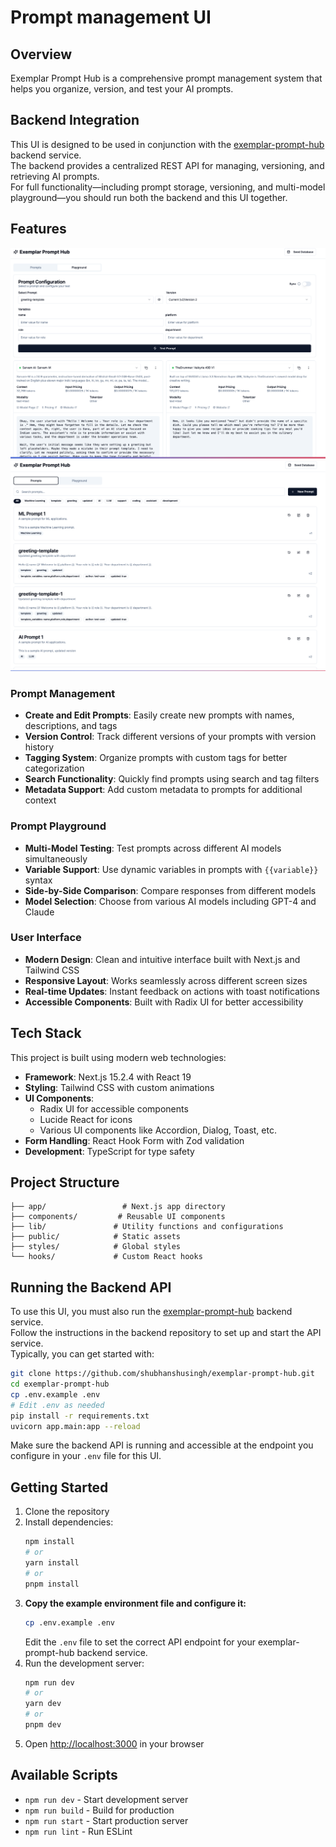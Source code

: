 # Prompt management UI

## Overview

Exemplar Prompt Hub is a comprehensive prompt management system that helps you organize, version, and test your AI prompts.

## Backend Integration

This UI is designed to be used in conjunction with the [exemplar-prompt-hub](https://github.com/shubhanshusingh/exemplar-prompt-hub/) backend service.  
The backend provides a centralized REST API for managing, versioning, and retrieving AI prompts.  
For full functionality—including prompt storage, versioning, and multi-model playground—you should run both the backend and this UI together.

## Features
![Playground](./public/readme-images/playground.png)
![Prompt Management](./public/readme-images/prompt%20manager.png)


### Prompt Management
- **Create and Edit Prompts**: Easily create new prompts with names, descriptions, and tags
- **Version Control**: Track different versions of your prompts with version history
- **Tagging System**: Organize prompts with custom tags for better categorization
- **Search Functionality**: Quickly find prompts using search and tag filters
- **Metadata Support**: Add custom metadata to prompts for additional context

### Prompt Playground
- **Multi-Model Testing**: Test prompts across different AI models simultaneously
- **Variable Support**: Use dynamic variables in prompts with `{{variable}}` syntax
- **Side-by-Side Comparison**: Compare responses from different models
- **Model Selection**: Choose from various AI models including GPT-4 and Claude

### User Interface
- **Modern Design**: Clean and intuitive interface built with Next.js and Tailwind CSS
- **Responsive Layout**: Works seamlessly across different screen sizes
- **Real-time Updates**: Instant feedback on actions with toast notifications
- **Accessible Components**: Built with Radix UI for better accessibility

## Tech Stack

This project is built using modern web technologies:

- **Framework**: Next.js 15.2.4 with React 19
- **Styling**: Tailwind CSS with custom animations
- **UI Components**: 
  - Radix UI for accessible components
  - Lucide React for icons
  - Various UI components like Accordion, Dialog, Toast, etc.
- **Form Handling**: React Hook Form with Zod validation
- **Development**: TypeScript for type safety

## Project Structure

```
├── app/                 # Next.js app directory
├── components/         # Reusable UI components
├── lib/               # Utility functions and configurations
├── public/            # Static assets
├── styles/            # Global styles
└── hooks/             # Custom React hooks
```

## Running the Backend API

To use this UI, you must also run the [exemplar-prompt-hub](https://github.com/shubhanshusingh/exemplar-prompt-hub/) backend service.  
Follow the instructions in the backend repository to set up and start the API service.  
Typically, you can get started with:

```bash
git clone https://github.com/shubhanshusingh/exemplar-prompt-hub.git
cd exemplar-prompt-hub
cp .env.example .env
# Edit .env as needed
pip install -r requirements.txt
uvicorn app.main:app --reload
```

Make sure the backend API is running and accessible at the endpoint you configure in your `.env` file for this UI.

## Getting Started

1. Clone the repository
2. Install dependencies:
   ```bash
   npm install
   # or
   yarn install
   # or
   pnpm install
   ```
3. **Copy the example environment file and configure it:**
   ```bash
   cp .env.example .env
   ```
   Edit the `.env` file to set the correct API endpoint for your exemplar-prompt-hub backend service.
4. Run the development server:
   ```bash
   npm run dev
   # or
   yarn dev
   # or
   pnpm dev
   ```
5. Open [http://localhost:3000](http://localhost:3000) in your browser


## Available Scripts

- `npm run dev` - Start development server
- `npm run build` - Build for production
- `npm run start` - Start production server
- `npm run lint` - Run ESLint
